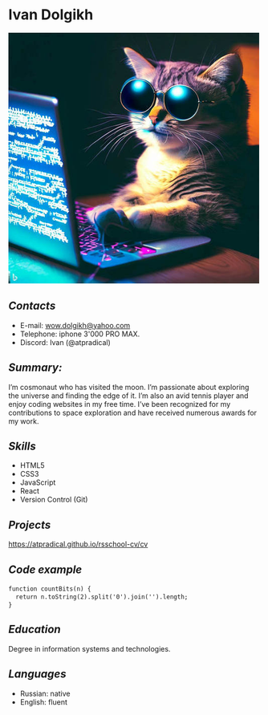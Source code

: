 # **Ivan Dolgikh**

![Image](./assets/img/profile_photo.jpg)

## *Contacts*

* E-mail: wow.dolgikh@yahoo.com
* Telephone: iphone 3'000 PRO MAX.
* Discord: Ivan (@atpradical)


## *Summary:*

I’m cosmonaut who has visited the moon. I’m passionate about exploring the universe and finding the edge of it. I’m also an avid tennis player and enjoy coding websites in my free time. I’ve been recognized for my contributions to space exploration and have received numerous awards for my work.


## *Skills*

* HTML5 
* CSS3 
* JavaScript 
* React 
* Version Control (Git)


## *Projects*

https://atpradical.github.io/rsschool-cv/cv


## *Code example*

```
function countBits(n) {
  return n.toString(2).split('0').join('').length;
}
```

## *Education*
Degree in information systems and technologies.


## *Languages*

* Russian: native
* English: fluent